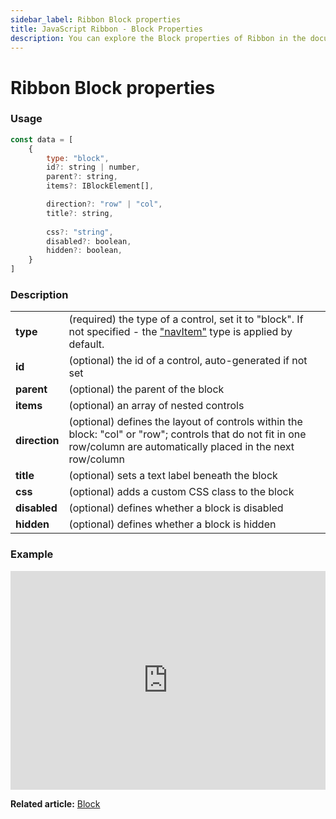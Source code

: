 ```yaml
---
sidebar_label: Ribbon Block properties
title: JavaScript Ribbon - Block Properties 
description: You can explore the Block properties of Ribbon in the documentation of the DHTMLX JavaScript UI library. Browse developer guides and API reference, try out code examples and live demos, and download a free 30-day evaluation version of DHTMLX Suite.
---
```


# Ribbon Block properties

### Usage

~~~js
const data = [
	{
		type: "block",
		id?: string | number,
		parent?: string,
		items?: IBlockElement[],

		direction?: "row" | "col",
		title?: string,
		
		css?: "string",
		disabled?: boolean,
		hidden?: boolean,
	}
]
~~~

### Description

<table>
	<tbody>
        <tr>
			<td><b>type</b></td>
			<td>(required) the type of a control, set it to "block". If not specified - the <a href="../../navitem">"navItem"</a> type is applied by default.</td>
		</tr>
        <tr>
			<td><b>id</b></td>
			<td>(optional) the id of a control, auto-generated if not set</td>
		</tr>
         <tr>
			<td><b>parent</b></td>
			<td>(optional) the parent of the block</td>
		</tr>
        <tr>
			<td><b>items</b></td>
			<td>(optional) an array of nested controls</td>
		</tr>
        <tr>
			<td><b>direction</b></td>
			<td>(optional) defines the layout of controls within the block: "col" or "row"; controls that do not fit in one row/column are automatically placed in the next row/column</td>
		</tr>
        <tr>
			<td><b>title</b></td>
			<td>(optional) sets a text label beneath the block</td>
		</tr>
        <tr>
			<td><b>css</b></td>
			<td>(optional) adds a custom CSS class to the block</td>
		</tr>
		<tr>
			<td><b>disabled</b></td>
			<td>(optional) defines whether a block is disabled</td>
		</tr>
        <tr>
			<td><b>hidden</b></td>
			<td>(optional) defines whether a block is hidden</td>
		</tr>
    </tbody>
</table>

### Example

<iframe src="https://snippet.dhtmlx.com/nlviu82g?mode=html" frameborder="0" class="snippet_iframe" width="100%" height="350"></iframe>

**Related article:** [Block](ribbon/block.md)